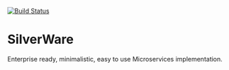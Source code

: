 [![Build Status][Travis badge]][Travis build]

[Travis badge]: https://travis-ci.org/px3/SilverWare.svg?branch=devel
[Travis build]: https://travis-ci.org/px3/SilverWare

# SilverWare
Enterprise ready, minimalistic, easy to use Microservices implementation.
